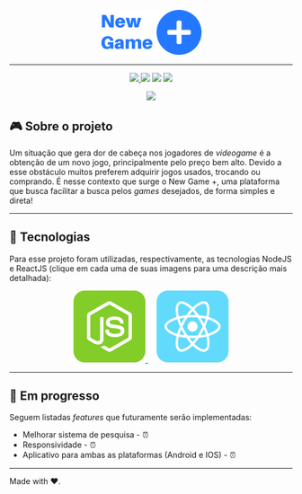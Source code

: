 <p align='center' >
   <img src="./.github/logo.png" alt="Logo" height="80px">
</p>

---

<p align='center'  >
   <a href='https://www.linkedin.com/in/vitor-pereira-309a7319b/' >
     <img src='https://img.shields.io/static/v1?label=Made%20By&message=Vitor%20Pereira&color=blue&style=flat-square' />
   </a>
   <img src='https://img.shields.io/github/languages/top/vitorpedeo/new-game-plus?color=yellow&style=flat-square' />
   <img src='https://img.shields.io/github/languages/count/vitorpedeo/new-game-plus?style=flat-square' />
   <img src='https://img.shields.io/github/languages/code-size/vitorpedeo/new-game-plus?style=flat-square' />
</p>

<p align='center' >
 <img  src='./.github/monitorMockup.png' height='400px' />
</p>

## 🎮 Sobre o projeto

Um situação que gera dor de cabeça nos jogadores de _videogame_ é a obtenção de um novo jogo, principalmente pelo preço bem alto. Devido a esse obstáculo muitos preferem adquirir jogos usados, trocando ou comprando. É nesse contexto que surge o New Game +, uma plataforma que busca facilitar a busca pelos _games_ desejados, de forma simples e direta!

---

## 🚀 Tecnologias

Para esse projeto foram utilizadas, respectivamente, as tecnologias NodeJS e ReactJS (clique em cada uma de suas imagens para uma descrição mais detalhada):

<p align='center' >
  <a href='https://github.com/vitorpedeo/new-game-plus/tree/master/server'>
    <img src='./.github/NodeJSLogo.png' />
  </a>
  &nbsp;&nbsp;&nbsp;
  <a href='https://github.com/vitorpedeo/new-game-plus/tree/master/web'>
    <img src='./.github/ReactJSLogo.png' />
  </a>
</p>

---

## 🚧 Em progresso

Seguem listadas _features_ que futuramente serão implementadas:

- Melhorar sistema de pesquisa - ⏰
- Responsividade - ⏰
- Aplicativo para ambas as plataformas (Android e IOS) - ⏰

---

Made with ❤️.
